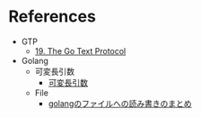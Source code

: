 # References

* GTP
  * [19. The Go Text Protocol](https://www.gnu.org/software/gnugo/gnugo_19.html)
* Golang
  * 可変長引数
    * [可変長引数](https://golang.org/ref/spec#Passing_arguments_to_..._parameters)
  * File
    * [golangのファイルへの読み書きのまとめ](https://hackerslog.net/posts/2016-06-07-golang-io-summary/)
